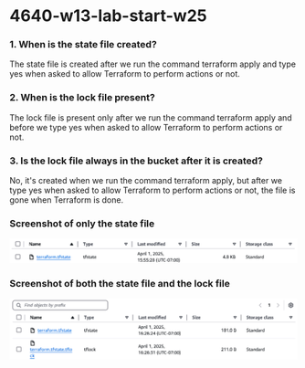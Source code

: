 # 4640-w13-lab-start-w25

### 1. When is the state file created?

The state file is created after we run the command terraform apply and type yes when asked to allow Terraform to perform actions or not.

### 2. When is the lock file present?

The lock file is present only after we run the command terraform apply and before we type yes when asked to allow Terraform to perform actions or not.

### 3. Is the lock file always in the bucket after it is created?

No, it's created when we run the command terraform apply, but after we type yes when asked to allow Terraform to perform actions or not, the file is gone when Terraform is done.

### Screenshot of only the state file

![image](./state-file.png)

### Screenshot of both the state file and the lock file

![image](./lock-file.png)